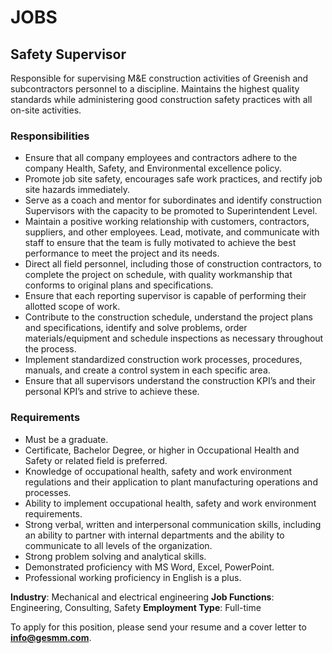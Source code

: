 # JOBS

## Safety Supervisor

Responsible for supervising M&E construction activities of Greenish and subcontractors personnel to a discipline. Maintains the highest quality standards while administering good construction safety practices with all on-site activities.

### Responsibilities

- Ensure that all company employees and contractors adhere to the company Health, Safety, and Environmental excellence policy.
- Promote job site safety, encourages safe work practices, and rectify job site hazards immediately.
- Serve as a coach and mentor for subordinates and identify construction Supervisors with the capacity to be promoted to Superintendent Level.
- Maintain a positive working relationship with customers, contractors, suppliers, and other employees.
  Lead, motivate, and communicate with staff to ensure that the team is fully motivated to achieve the best performance to meet the project and its needs.
- Direct all field personnel, including those of construction contractors, to complete the project on schedule, with quality workmanship that conforms to original plans and specifications.
- Ensure that each reporting supervisor is capable of performing their allotted scope of work.
- Contribute to the construction schedule, understand the project plans and specifications, identify and solve problems, order materials/equipment and schedule inspections as necessary throughout the process.
- Implement standardized construction work processes, procedures, manuals, and create a control system in each specific area.
- Ensure that all supervisors understand the construction KPI’s and their personal KPI’s and strive to achieve these.

### Requirements

- Must be a graduate.
- Certificate, Bachelor Degree, or higher in Occupational Health and Safety or related field is preferred.
- Knowledge of occupational health, safety and work environment regulations and their application to plant manufacturing operations and processes.
- Ability to implement occupational health, safety and work environment requirements.
- Strong verbal, written and interpersonal communication skills, including an ability to partner with internal departments and the ability to communicate to all levels of the organization.
- Strong problem solving and analytical skills.
- Demonstrated proficiency with MS Word, Excel, PowerPoint.
- Professional working proficiency in English is a plus.

**Industry**: Mechanical and electrical engineering
**Job Functions**: Engineering, Consulting, Safety
**Employment Type**: Full-time

To apply for this position, please send your resume and a cover letter to **info@gesmm.com**.
